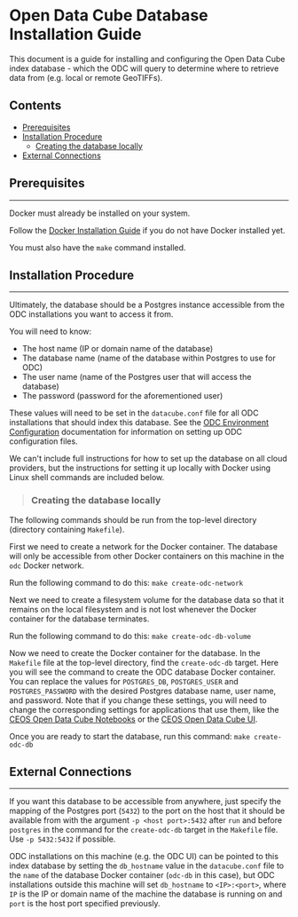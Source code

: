 ﻿# Open Data Cube Database Installation Guide

This document is a guide for installing and configuring 
the Open Data Cube index database - which the ODC will query to determine where to retrieve data from (e.g. local or remote GeoTIFFs).

## Contents

  * [Prerequisites](#prerequisites)
  * [Installation Procedure](#installation_procedure)
    * [Creating the database locally](#creating_locally)
  * [External Connections](#external_connections)

## <a name="prerequisites"></a> Prerequisites
-------

Docker must already be installed on your system.

Follow the [Docker Installation Guide](docker_install.md) if you do not have Docker installed yet.

You must also have the `make` command installed.

## <a name="installation_procedure"></a> Installation Procedure
-------

Ultimately, the database should be a Postgres instance accessible from the ODC installations you want to access it from.

You will need to know:
* The host name (IP or domain name of the database)
* The database name (name of the database within Postgres to use for ODC) 
* The user name (name of the Postgres user that will access the database) 
* The password (password for the aforementioned user)

These values will need to be set in the `datacube.conf` file for all ODC installations that should index this database. See the [ODC Environment Configuration](https://datacube-core.readthedocs.io/en/stable/ops/config.html) documentation for information on setting up ODC configuration files.

We can't include full instructions for how to set up the database on all cloud providers, but the instructions for setting it up locally with Docker using Linux shell commands are included below.

>### <a name="creating_locally"></a> Creating the database locally
The following commands should be run from the top-level directory (directory containing `Makefile`).

First we need to create a network for the Docker container. The database will only be accessible from other Docker containers on this machine in the `odc` Docker network.

Run the following command to do this:
`make create-odc-network`

Next we need to create a filesystem volume for the database data so that it remains on the local filesystem and is not lost whenever the Docker container for the database terminates.

Run the following command to do this:
`make create-odc-db-volume`

Now we need to create the Docker container for the database.
In the `Makefile` file at the top-level directory, find the `create-odc-db` target. Here you will see the command to create the ODC database Docker container. You can replace the values for `POSTGRES_DB`, `POSTGRES_USER` and `POSTGRES_PASSWORD` with the desired Postgres database name, user name, and password. Note that if you change these settings, you will need to change the corresponding settings for applications that use them, like the [CEOS Open Data Cube Notebooks](https://github.com/ceos-seo/data_cube_notebooks) or the [CEOS Open Data Cube UI](https://github.com/ceos-seo/data_cube_ui).

Once you are ready to start the database, run this command:
`make create-odc-db`

## <a name="external_connections"></a> External Connections
-------

If you want this database to be accessible from anywhere, just specify the mapping of the Postgres port (`5432`) to the port on the host that it should be available from with the argument `-p <host port>:5432` after `run` and before `postgres` in the command for the `create-odc-db` target in the `Makefile` file.
Use `-p 5432:5432` if possible.

ODC installations on this machine (e.g. the ODC UI) can be pointed to this index database by setting the `db_hostname` value in the `datacube.conf` file to the `name` of the database Docker container (`odc-db` in this case), but ODC installations outside this machine will set `db_hostname` to `<IP>:<port>`, where `IP` is the IP or domain name of the machine the database is running on and `port` is the host port specified previously.

